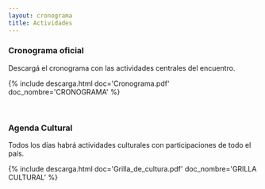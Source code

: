 ```yaml
---
layout: cronograma
title: Actividades
---
```

### Cronograma oficial 

Descargá el cronograma con las actividades centrales del encuentro.

{% include descarga.html doc='Cronograma.pdf' doc_nombre='CRONOGRAMA' %}

<br/>

### Agenda Cultural

Todos los días habrá actividades culturales con participaciones de todo el país.

{% include descarga.html doc='Grilla_de_cultura.pdf' doc_nombre='GRILLA CULTURAL' %}

